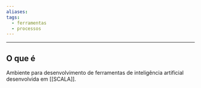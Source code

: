 ```yaml
---
aliases: 
tags:
  - ferramentas
  - processos
---
```


---

## O que é

Ambiente para desenvolvimento de ferramentas de inteligência artificial desenvolvida em [[SCALA]]. 